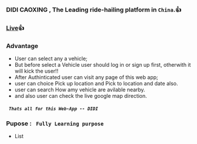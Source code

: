 ### DIDI CAOXING , The Leading ride-hailing platform in `China`.:+1:
### [Live](https://final-assignment-66726.web.app/):+1:


### Advantage 
- User can select any a vehicle; 
- But before select a Vehicle user should log in or sign up first, otherwith it will kick the user!!
- After Authinticated user can visit any page of this web app;
- user can choice Pick up location and Pick to location and date also.
- user can search How amy vehicle are avilable nearby.
- and also user can check the live google map direction.

##### ` Thats all for this Web-App -- DIDI`
### Pupose : ` Fully Learning purpose` 
- List 
<!-- Use `git status` to list all new or modified files that haven't yet been committed. -->


<!-- # The largest heading
## The second largest heading
###### The smallest heading -->